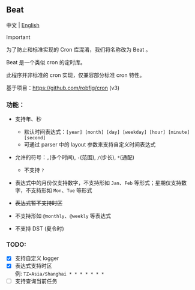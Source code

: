 ## Beat

中文 | [English](README_EN.md)  

> [!IMPORTANT]  
> 为了防止和标准实现的 Cron 库混淆，我们将名称改为 Beat 。

Beat 是一个类似 cron 的定时库。

此程序并非标准的 cron 实现，仅兼容部分标准 cron 特性。  

基于项目：https://github.com/robfig/cron (v3)  

### 功能：  

- 支持年、秒
  - 默认时间表达式：`[year] [month] [day] [weekday] [hour] [minute] [second]`  
  - 可通过 parser 中的 layout 参数来支持自定义时间表达式  

- 允许的符号：`,`(多个时间), `-`(范围), `/`(步长), `*`(通配)  
  - 不支持 `?`  

- 表达式中的月份仅支持数字，不支持形如 `Jan`、`Feb` 等形式；星期仅支持数字，不支持形如 `Mon`、`Tue` 等形式  

- ~~表达式暂不支持时区~~  

- 不支持形如 `@monthly`、`@weekly` 等表达式  

- 不支持 DST (夏令时)  

### TODO:  

- [x] 支持自定义 logger  
- [x] 表达式支持时区  
      例: `TZ=Asia/Shanghai * * * * * * *`
- [ ] 支持查询当前任务  
